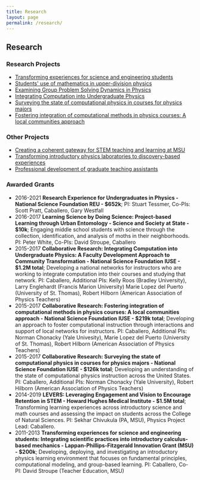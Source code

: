 ```yaml
---
title: Research
layout: page
permalink: /research/
---
```

## Research

### Research Projects

-   [Transforming experiences for science and engineering
    students](projects.html#pcubed)
-   [Students' use of mathematics in upper-division
    physics](projects.html#math)
-   [Examining Group Problem Solving Dynamics in
    Physics](projects.html#groups)
-   [Integrating Computation into Undergraduate
    Physics](projects.html#integratecomp)
-   [Surveying the state of computational physics in courses for physics
    majors](projects.html#compsurvey)
-   [Fostering integration of computational methods in physics courses:
    A local communities approach](projects.html#local)

### Other Projects

-   [Creating a coherent gateway for STEM teaching and learning at
    MSU](projects.html#aau)
-   [Transforming introductory physics laboratories to discovery-based
    experiences](projects.html#lab)
-   [Professional development of graduate teaching
    assistants](projects.html#tas)

### Awarded Grants

-   2016-2021 **Research Experience for Undergraduates in Physics -
    National Science Foundation REU - \$652k**; PI: Stuart Tessmer,
    Co-PIs: Scott Pratt, Caballero, Gary Westfall
-   2016-2017 **Learning Science by Doing Science: Project-based
    Learning through Urban Entomology - Science and Society at State -
    \$10k**; Engaging middle school students with science through the
    collection, identification, and analysis of moths in
    their neighborhoods. PI: Peter White, Co-PIs: David Stroupe,
    Caballero
-   2015-2017 **Collaborative Research: Integrating Computation into
    Undergraduate Physics: A Faculty Development Approach to Community
    Transformation - National Science Foundation IUSE - \$1.2M total**;
    Developing a national networks for instructors who are working to
    integrate computation into their courses and studying that network.
    PI: Caballero, Additional PIs: Kelly Roos (Bradley University),
    Larry Englehardt (Francis Marion University) Marie Lopez del Puerto
    (University of St. Thomas), Robert Hilborn (American Association of
    Physics Teachers)
-   2015-2017 **Collaborative Research: Fostering integration of
    computational methods in physics courses: A local communities
    approach - National Science Foundation IUSE - \$219k total**;
    Developing an approach to foster computational instruction through
    interactions and support of local networks for instructors. PI:
    Caballero, Additional PIs: Norman Chonacky (Yale Univesity), Marie
    Lopez del Puerto (University of St. Thomas), Robert Hilborn
    (American Association of Physics Teachers)
-   2015-2017 **Collaborative Research: Surveying the state of
    computational physics in courses for physics majors - National
    Science Foundation IUSE - \$126k total**; Developing an
    understanding of the state of computational physics instruction
    across the United States. PI: Caballero, Additional PIs: Norman
    Chonacky (Yale University), Robert Hilborn (American Association of
    Physics Teachers)
-   2014-2019 **LEVERS: Leveraging Engagement and Vision to Encourage
    Retention in STEM - Howard Hughes Medical Institute - \$1.5M
    total**; Transforming learning experiences across introductory
    science and math courses and assessing the impact on students across
    the College of Natural Sciences. PI: Sekhar Chivukula (PA, MSU),
    Physics Project Lead: Caballero.
-   2011-2013 **Transforming experiences for science and engineering
    students: Integrating scientific practices into introductory
    calculus-based mechanics - Lappan-Phillips-Fitzgerald Innovation
    Grant (MSU) - \$200k**; Developing, deploying, and investigating an
    introductory physics learning environment that focuses on
    fundamental principles, computational modeling, and
    group-based learning. PI: Caballero, Co-PI: David Stroupe (Teacher
    Education, MSU)